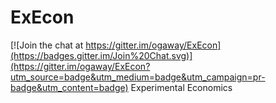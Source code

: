 # ExEcon

[![Join the chat at https://gitter.im/ogaway/ExEcon](https://badges.gitter.im/Join%20Chat.svg)](https://gitter.im/ogaway/ExEcon?utm_source=badge&utm_medium=badge&utm_campaign=pr-badge&utm_content=badge)
Experimental Economics
